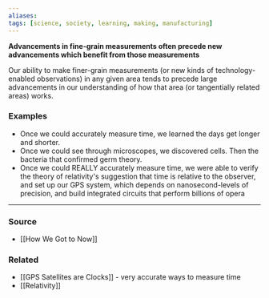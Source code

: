 ```yaml
---
aliases: 
tags: [science, society, learning, making, manufacturing]
---
```

**Advancements in fine-grain measurements often precede new advancements which benefit from those measurements**

Our ability to make finer-grain measurements (or new kinds of technology-enabled observations) in any given area tends to precede large advancements in our understanding of how that area (or tangentially related areas) works. 
### Examples
- Once we could accurately measure time, we learned the days get longer and shorter.
- Once we could see through microscopes, we discovered cells. Then the bacteria that confirmed germ theory. 
- Once we could REALLY accurately measure time, we were able to verify the theory of relativity's suggestion that time is relative to the observer, and set up our GPS system, which depends on nanosecond-levels of precision, and build integrated circuits that perform billions of opera

---
### Source
- [[How We Got to Now]]

### Related
- [[GPS Satellites are Clocks]] - very accurate ways to measure time
- [[Relativity]]
 
